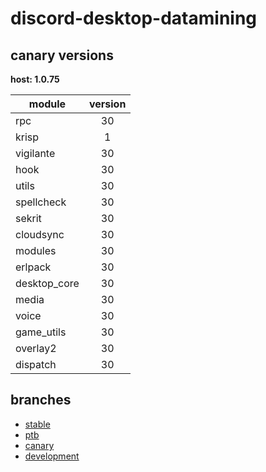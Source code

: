 # discord-desktop-datamining

## canary versions

**host: 1.0.75**

| module | version |
| ------ | :-----: |
| rpc | 30 |
| krisp | 1 |
| vigilante | 30 |
| hook | 30 |
| utils | 30 |
| spellcheck | 30 |
| sekrit | 30 |
| cloudsync | 30 |
| modules | 30 |
| erlpack | 30 |
| desktop_core | 30 |
| media | 30 |
| voice | 30 |
| game_utils | 30 |
| overlay2 | 30 |
| dispatch | 30 |

## branches

- [stable](https://github.com/OpenAsar/discord-desktop-datamining/tree/stable)
- [ptb](https://github.com/OpenAsar/discord-desktop-datamining/tree/ptb)
- [canary](https://github.com/OpenAsar/discord-desktop-datamining/tree/canary)
- [development](https://github.com/OpenAsar/discord-desktop-datamining/tree/development)